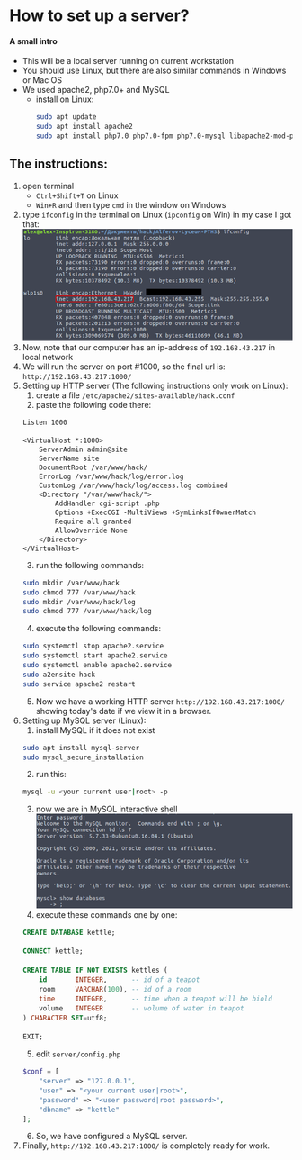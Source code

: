 # How to set up a server?
#### A small intro
 * This will be a local server running on current workstation
 * You should use Linux, but there are also similar commands in Windows or Mac OS
 * We used apache2, php7.0+ and MySQL
   * install on Linux: 
       ```bash
       sudo apt update
       sudo apt install apache2
       sudo apt install php7.0 php7.0-fpm php7.0-mysql libapache2-mod-php
       ```
## The instructions:
 1) open terminal
    * `Ctrl+Shift+T` on Linux
    * `Win+R` and then type `cmd` in the window on Windows
 2) type `ifconfig` in the terminal on Linux (`ipconfig` on Win)
    in my case I got that: 
    ![](ifconfig.png)
 3) Now, note that our computer has an ip-address of `192.168.43.217` in local network
 4) We will run the server on port #1000, so the final url is: `http://192.168.43.217:1000/`
 5) Setting up HTTP server (The following instructions only work on Linux):
    1. create a file `/etc/apache2/sites-available/hack.conf`
    2. paste the following code there:
    ```apacheconf
    Listen 1000

    <VirtualHost *:1000>
        ServerAdmin admin@site
        ServerName site
        DocumentRoot /var/www/hack/
        ErrorLog /var/www/hack/log/error.log
        CustomLog /var/www/hack/log/access.log combined
        <Directory "/var/www/hack/">
            AddHandler cgi-script .php
            Options +ExecCGI -MultiViews +SymLinksIfOwnerMatch
            Require all granted
            AllowOverride None
        </Directory>
    </VirtualHost>
    ```
    3. run the following commands:
    ```bash
    sudo mkdir /var/www/hack
    sudo chmod 777 /var/www/hack
    sudo mkdir /var/www/hack/log 
    sudo chmod 777 /var/www/hack/log
    ```
    4. execute the following commands:
    ```bash
    sudo systemctl stop apache2.service
    sudo systemctl start apache2.service
    sudo systemctl enable apache2.service
    sudo a2ensite hack
    sudo service apache2 restart 
    ```
    5. Now we have a working HTTP server `http://192.168.43.217:1000/` showing today's date if we view it in a browser.
 6) Setting up MySQL server (Linux):
    1. install MySQL if it does not exist
    ```bash
    sudo apt install mysql-server
    sudo mysql_secure_installation
    ```
    2. run this:
    ```bash
    mysql -u <your current user|root> -p
    ```
    3. now we are in MySQL interactive shell
    ![](sql.png)
    4. execute these commands one by one:
    ```sql
    CREATE DATABASE kettle;
    
    CONNECT kettle;

    CREATE TABLE IF NOT EXISTS kettles (
        id       INTEGER,      -- id of a teapot
        room     VARCHAR(100), -- id of a room
        time     INTEGER,      -- time when a teapot will be biold
        volume   INTEGER       -- volume of water in teapot
    ) CHARACTER SET=utf8;
    
    EXIT;
    ```
    5. edit `server/config.php`
    ```php
    $conf = [
        "server" => "127.0.0.1",
        "user" => "<your current user|root>",
        "password" => "<user password|root password>",
        "dbname" => "kettle"
    ];
    ```
    6. So, we have configured a MySQL server.
  7) Finally, `http://192.168.43.217:1000/` is completely ready for work.